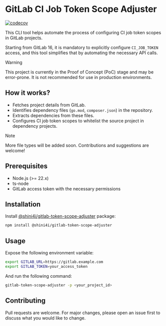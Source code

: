 # GitLab CI Job Token Scope Adjuster

[![codecov](https://codecov.io/github/shini4i/gitlab-token-scope-adjuster/graph/badge.svg?token=ELQ6VQJ0Z5)](https://codecov.io/github/shini4i/gitlab-token-scope-adjuster)

This CLI tool helps automate the process of configuring CI job token scopes in GitLab projects. 

Starting from GitLab 16, it is mandatory to explicitly configure `CI_JOB_TOKEN` access, and this tool simplifies that by automating the necessary API calls.

> [!WARNING]
> This project is currently in the Proof of Concept (PoC) stage and may be error-prone. It is not recommended for use in production environments.

## How it works?

- Fetches project details from GitLab.
- Identifies dependency files (`go.mod`, `composer.json`) in the repository.
- Extracts dependencies from these files.
- Configures CI job token scopes to whitelist the source project in dependency projects.

> [!NOTE]  
> More file types will be added soon. Contributions and suggestions are welcome!

## Prerequisites

- Node.js (>= 22.x)
- ts-node
- GitLab access token with the necessary permissions

## Installation

Install [@shini4i/gitlab-token-scope-adjuster](https://www.npmjs.com/package/@shini4i/gitlab-token-scope-adjuster) package:

```sh
npm install @shini4i/gitlab-token-scope-adjuster
```

## Usage

Expose the following environment variable:
```sh
export GITLAB_URL=https://gitlab.example.com
export GITLAB_TOKEN=your_access_token
```
And run the following command:
```sh
gitlab-token-scope-adjuster -p <your_project_id>
```

## Contributing
Pull requests are welcome. For major changes, please open an issue first to discuss what you would like to change.
